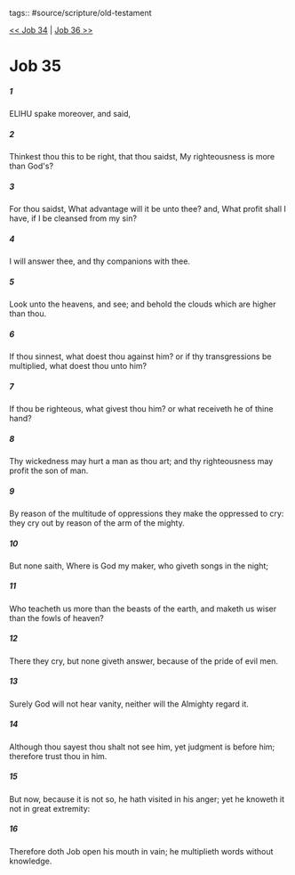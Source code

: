 tags:: #source/scripture/old-testament

[<< Job 34](/Old_Testament/18_Job/Job_34.md) | [Job 36 >>](/Old_Testament/18_Job/Job_36.md)

# Job 35

##### 1

ELIHU spake moreover, and said,

##### 2

Thinkest thou this to be right, that thou saidst, My righteousness is more than God's?

##### 3

For thou saidst, What advantage will it be unto thee? and, What profit shall I have, if I be cleansed from my sin?

##### 4

I will answer thee, and thy companions with thee.

##### 5

Look unto the heavens, and see; and behold the clouds which are higher than thou.

##### 6

If thou sinnest, what doest thou against him? or if thy transgressions be multiplied, what doest thou unto him?

##### 7

If thou be righteous, what givest thou him? or what receiveth he of thine hand?

##### 8

Thy wickedness may hurt a man as thou art; and thy righteousness may profit the son of man.

##### 9

By reason of the multitude of oppressions they make the oppressed to cry: they cry out by reason of the arm of the mighty.

##### 10

But none saith, Where is God my maker, who giveth songs in the night;

##### 11

Who teacheth us more than the beasts of the earth, and maketh us wiser than the fowls of heaven?

##### 12

There they cry, but none giveth answer, because of the pride of evil men.

##### 13

Surely God will not hear vanity, neither will the Almighty regard it.

##### 14

Although thou sayest thou shalt not see him, yet judgment is before him; therefore trust thou in him.

##### 15

But now, because it is not so, he hath visited in his anger; yet he knoweth it not in great extremity:

##### 16

Therefore doth Job open his mouth in vain; he multiplieth words without knowledge.
